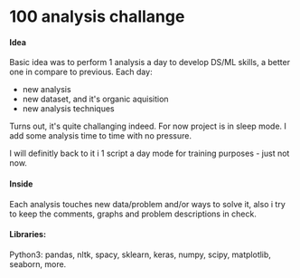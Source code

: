 # 100 analysis challange

#### Idea
Basic idea was to perform 1 analysis a day to develop DS/ML skills, a better one in compare to previous. Each day:
- new analysis
- new dataset, and it's organic aquisition
- new analysis techniques

Turns out, it's quite challanging indeed. For now project is in sleep mode. I add some analysis time to time with no pressure.

I will definitly back to it i 1 script a day mode for training purposes - just not now.

#### Inside 
Each analysis touches new data/problem and/or ways to solve it, also i try to keep the comments, graphs and problem descriptions in check.

#### Libraries:
Python3: pandas, nltk, spacy, sklearn, keras, numpy, scipy, matplotlib, seaborn, more.
